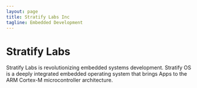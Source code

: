 ```yaml
---
layout: page
title: Stratify Labs Inc
tagline: Embedded Development
---
```


# Stratify Labs

Stratify Labs is revolutionizing embedded systems development.  Stratify OS is a deeply integrated embedded operating system that brings Apps to the ARM Cortex-M microcontroller architecture.